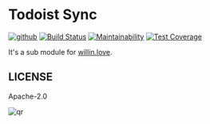 # Todoist Sync

[![github](https://img.shields.io/github/followers/willin.svg?style=social&label=Followers)](https://github.com/willin) [![Build Status](https://travis-ci.org/willin-love/todoist-sync.svg?branch=master)](https://travis-ci.org/willin-love/todoist-sync) [![Maintainability](https://api.codeclimate.com/v1/badges/d6faad452a92c553a010/maintainability)](https://codeclimate.com/github/willin-love/todoist-sync/maintainability) [![Test Coverage](https://api.codeclimate.com/v1/badges/d6faad452a92c553a010/test_coverage)](https://codeclimate.com/github/willin-love/todoist-sync/test_coverage)

It's a sub module for [willin.love](https://github.com/willin-love/willin.love).

## LICENSE

Apache-2.0

![qr](https://user-images.githubusercontent.com/1890238/89126156-0f3eeb80-d516-11ea-9046-5a3a5d59b86b.png)

